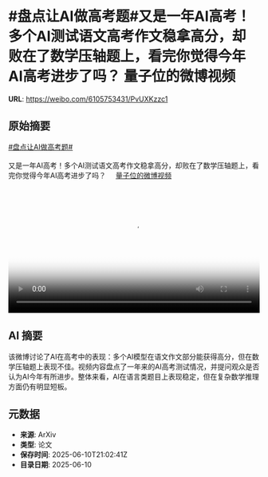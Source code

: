 # #盘点让AI做高考题#又是一年AI高考！多个AI测试语文高考作文稳拿高分，却败在了数学压轴题上，看完你觉得今年AI高考进步了吗？ 量子位的微博视频

**URL**: https://weibo.com/6105753431/PvUXKzzc1

## 原始摘要

<a href="https://m.weibo.cn/search?containerid=231522type%3D1%26t%3D10%26q%3D%23%E7%9B%98%E7%82%B9%E8%AE%A9AI%E5%81%9A%E9%AB%98%E8%80%83%E9%A2%98%23&amp;extparam=%23%E7%9B%98%E7%82%B9%E8%AE%A9AI%E5%81%9A%E9%AB%98%E8%80%83%E9%A2%98%23" data-hide=""><span class="surl-text">#盘点让AI做高考题#</span></a><br><br>又是一年AI高考！多个AI测试语文高考作文稳拿高分，却败在了数学压轴题上，看完你觉得今年AI高考进步了吗？ <a href="https://video.weibo.com/show?fid=1034:5176070677397621" data-hide=""><span class="url-icon"><img style="width: 1rem;height: 1rem" src="https://h5.sinaimg.cn/upload/2015/09/25/3/timeline_card_small_video_default.png" referrerpolicy="no-referrer"></span><span class="surl-text">量子位的微博视频</span></a> <br clear="both"><div style="clear: both"></div><video controls="controls" poster="https://tvax4.sinaimg.cn/orj480/006Fd7o3ly1i2ago7u3sqj30u01hcjua.jpg" style="width: 100%"><source src="https://f.video.weibocdn.com/o0/pXe9iguqlx08oW864j9601041200qDWc0E010.mp4?label=mp4_720p&amp;template=720x1280.24.0&amp;ori=0&amp;ps=1CwnkDw1GXwCQx&amp;Expires=1749592953&amp;ssig=5hGDyRIs%2Fd&amp;KID=unistore,video"><source src="https://f.video.weibocdn.com/o0/zPYTzy8mlx08oW85HuLu01041200fgGI0E010.mp4?label=mp4_hd&amp;template=540x960.24.0&amp;ori=0&amp;ps=1CwnkDw1GXwCQx&amp;Expires=1749592953&amp;ssig=A9p5jNCR3p&amp;KID=unistore,video"><source src="https://f.video.weibocdn.com/o0/WDJCKhYNlx08oW85p5qw010412008Uwv0E010.mp4?label=mp4_ld&amp;template=360x640.24.0&amp;ori=0&amp;ps=1CwnkDw1GXwCQx&amp;Expires=1749592953&amp;ssig=0p%2BxqOWlHd&amp;KID=unistore,video"><p>视频无法显示，请前往<a href="https://video.weibo.com/show?fid=1034%3A5176070677397621" target="_blank" rel="noopener noreferrer">微博视频</a>观看。</p></video>

## AI 摘要

该微博讨论了AI在高考中的表现：多个AI模型在语文作文部分能获得高分，但在数学压轴题上表现不佳。视频内容盘点了一年来的AI高考测试情况，并提问观众是否认为AI今年有所进步。整体来看，AI在语言类题目上表现稳定，但在复杂数学推理方面仍有明显短板。

## 元数据

- **来源**: ArXiv
- **类型**: 论文
- **保存时间**: 2025-06-10T21:02:41Z
- **目录日期**: 2025-06-10
